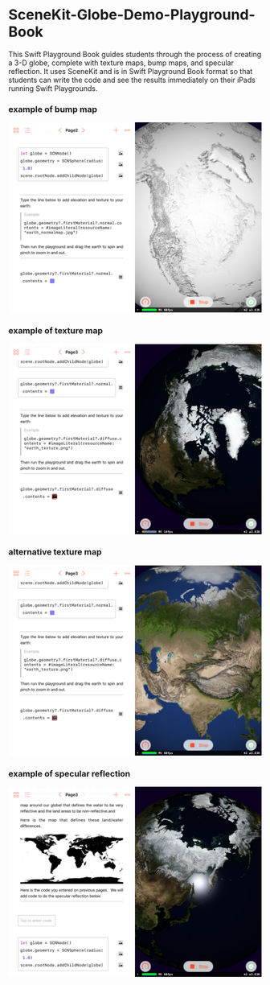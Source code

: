 # SceneKit-Globe-Demo-Playground-Book
This Swift Playground Book guides students through the process of creating a 3-D globe, complete with texture maps, bump maps, and specular reflection.  It uses SceneKit and is in Swift Playground Book format so that students can write the code and see the results immediately on their iPads running Swift Playgrounds.

### example of bump map
![example of bump map](https://github.com/dachapman/SceneKit-Globe-Demo-Playground-Book/blob/master/image1.png)

### example of texture map
![example of texture map](https://github.com/dachapman/SceneKit-Globe-Demo-Playground-Book/blob/master/image2.png)

### alternative texture map
![example of specular reflection](https://github.com/dachapman/SceneKit-Globe-Demo-Playground-Book/blob/master/image3.png)

### example of specular reflection
![example of](https://github.com/dachapman/SceneKit-Globe-Demo-Playground-Book/blob/master/image4.png)

